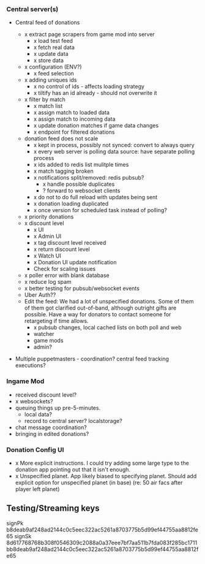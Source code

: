### Central server(s)

- Central feed of donations
  - x extract page scrapers from game mod into server
    - x load test feed
    - x fetch real data
    - x update data
    - x store data
  - x configuration (ENV?)
    - x feed selection
  - x adding uniques ids
    - x no control of ids - affects loading strategy
    - x tiltify has an id already - should not overwrite it
  - x filter by match
    - x match list
    - x assign match to loaded data
    - x assign match to incoming data
    - x update donation matches if game data changes
    - x endpoint for filtered donations
  - donation feed does not scale
    - x kept in process, possibly not synced: convert to always query
    - x every web server is polling data source: have separate polling process
    - x ids added to redis list mulitple times
    - x match tagging broken
    - x notifications split/removed: redis pubsub?
      - x handle possible duplicates
      - ? forward to websocket clients
    - x do not to do full reload with updates being sent
    - x donation loading duplicated
    - x once version for scheduled task instead of polling?
  - x priority donations
  - x discount level
    - x UI
    - x Admin UI
    - x tag discount level received
    - x return discount level
    - x Watch UI
    - x Donation UI update notification
    - Check for scaling issues
  - x poller error with blank database
  - x reduce log spam
  - x better testing for pubsub/websocket events
  - Uber Auth??
  - Edit the feed: We had a lot of unspecified donations. Some of them of them got clarified out-of-band,  although outright gifts are possible. Have a way for donators to contact someone for retargeting if time allows.
    - x pubsub changes, local cached lists on both poll and web
    - watcher
    - game mods
    - admin?

- Multiple puppetmasters - coordination? central feed tracking executions?

### Ingame Mod

- received discount level?
- x websockets?
- queuing things up pre-5-minutes.
  - local data?
  - record to central server? localstorage?
- chat message coordination?
- bringing in edited donations?

### Donation Config UI

- x More explicit instructions. I could try adding some large type to the donation app pointing out that it isn't enough.
- x Unspecified planet. App likely biased to specifying planet. Should add explicit option for unspecified planet (in base) (re: 50 air facs after player left planet)

## Testing/Streaming keys

signPk b8deab9af248ad2144c0c5eec322ac5261a8703775b5d99ef44755aa8812fe65
signSk 8d617768768b308f0546309c2088a0a37eee7bf7aa511b7fda083f285bc1711bb8deab9af248ad2144c0c5eec322ac5261a8703775b5d99ef44755aa8812fe65
